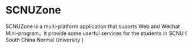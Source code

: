 # SCNUZone
SCNUZone is a multi-platform application that suports Web and Wechat Mini-program，it provide some userful services for the students in SCNU (  South China Normal University ) 
